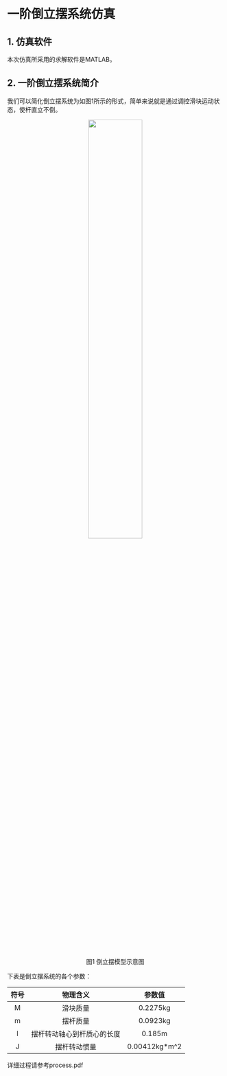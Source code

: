 # 一阶倒立摆系统仿真



## 1. 仿真软件

本次仿真所采用的求解软件是MATLAB。



## 2. 一阶倒立摆系统简介

我们可以简化倒立摆系统为如图1所示的形式，简单来说就是通过调控滑块运动状态，使杆直立不倒。

<center>
    <img src="https://gitee.com/roxysoyo/picgo-img/raw/master/img/202312211818594.png" width=50%>
    <br>
    图1 倒立摆模型示意图
</center>


下表是倒立摆系统的各个参数：

| 符号 |          物理含义          |    参数值     |
| :--: | :------------------------: | :-----------: |
|  M   |          滑块质量          |   0.2275kg    |
|  m   |          摆杆质量          |   0.0923kg    |
|  l   | 摆杆转动轴心到杆质心的长度 |    0.185m     |
|  J   |        摆杆转动惯量        | 0.00412kg*m^2 |



详细过程请参考process.pdf

